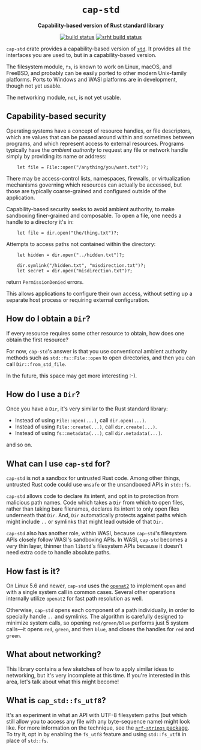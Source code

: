 <div align="center">
  <h1><code>cap-std</code></h1>

  <p>
    <strong>Capability-based version of Rust standard library</strong>
  </p>

  <p>
    <a href="https://github.com/sunfishcode/cap-std/actions?query=workflow%3ACI"><img src="https://github.com/sunfishcode/cap-std/workflows/CI/badge.svg" alt="build status" /></a>
    <a href="https://builds.sr.ht/~sunfish/cap-std?"><img src="https://builds.sr.ht/~sunfish/cap-std.svg" alt="srht build status" /></a>
  </p>
</div>

`cap-std` crate provides a capability-based version of [`std`]. It provides all the
interfaces you are used to, but in a capability-based version.

[`std`]: https://doc.rust-lang.org/std/

The filesystem module, `fs`, is known to work on Linux, macOS, and FreeBSD, and
probably can be easily ported to other modern Unix-family platforms. Ports to
Windows and WASI platforms are in development, though not yet usable.

The networking module, `net`, is not yet usable.

## Capability-based security

Operating systems have a concept of resource handles, or file descriptors, which
are values that can be passed around within and sometimes between programs, and
which represent access to external resources. Programs typically have the
*ambient authority* to request any file or network handle simply by providing its
name or address:

```
    let file = File::open("/anything/you/want.txt")?;
```

There may be access-control lists, namespaces, firewalls, or virtualization
mechanisms governing which resources can actually be accessed, but those are
typically coarse-grained and configured outside of the application.

Capability-based security seeks to avoid ambient authority, to make sandboxing
finer-grained and composable. To open a file, one needs a handle to a directory
it's in:

```
    let file = dir.open("the/thing.txt")?;
```

Attempts to access paths not contained within the directory:

```
    let hidden = dir.open("../hidden.txt")?;

    dir.symlink("/hidden.txt", "misdirection.txt")?;
    let secret = dir.open("misdirection.txt")?;
```

return `PermissionDenied` errors.

This allows applications to configure their own access, without setting up
a separate host process or requiring external configuration.

## How do I obtain a `Dir`?

If every resource requires some other resource to obtain, how does one obtain
the first resource?

For now, `cap-std`'s answer is that you use conventional ambient authority
methods such as `std::fs::File::open` to open directories, and then you can
call `Dir::from_std_file`.

In the future, this space may get more interesting :-).

## How do I use a `Dir`?

Once you have a `Dir`, it's very similar to the Rust standard library:

 - Instead of using `File::open(...)`, call `dir.open(...)`.
 - Instead of using `File::create(...)`, call `dir.create(...)`.
 - Instead of using `fs::metadata(...)`, call `dir.metadata(...)`.

and so on.

## What can I use `cap-std` for?

`cap-std` is not a sandbox for untrusted Rust code. Among other things,
untrusted Rust code could use `unsafe` or the unsandboxed APIs in `std::fs`.

`cap-std` allows code to declare its intent, and opt in to protection from
malicious path names. Code which takes a `Dir` from which to open files,
rather than taking bare filenames, declares its intent to only open files
underneath that `Dir`. And, `Dir` automatically protects against paths which
might include `..` or symlinks that might lead outside of that `Dir`.

`cap-std` also has another role, within WASI, because `cap-std`'s filesystem
APIs closely follow WASI's sandboxing APIs. In WASI, `cap-std` becomes a very
thin layer, thinner than `libstd`'s filesystem APIs because it doesn't need
extra code to handle absolute paths.

## How fast is it?

On Linux 5.6 and newer, `cap-std` uses the [`openat2`] to implement `open`
and with a single system call in common cases. Several other operations
internally utilize `openat2` for fast path resolution as well.

Otherwise, `cap-std` opens each component of a path individually, in order to
specially handle `..` and symlinks. The algorithm is carefully designed to
minimize system calls, so opening `red/green/blue` performs just 5 system
calls—it opens `red`, `green`, and then `blue`, and closes the handles for
`red` and `green`.

[`openat2`]: https://lwn.net/Articles/796868/

## What about networking?

This library contains a few sketches of how to apply similar ideas to
networking, but it's very incomplete at this time. If you're interested in
this area, let's talk about what this might become!

## What is `cap_std::fs_utf8`?

It's an experiment in what an API with UTF-8 filesystem paths (but which
still allow you to access any file with any byte-sequence name) might look
like. For more information on the technique, see the [`arf-strings` package].
To try it, opt in by enabling the `fs_utf8` feature and using `std::fs_utf8`
in place of `std::fs`.

[`arf-strings` package]: https://github.com/bytecodealliance/arf-strings/
